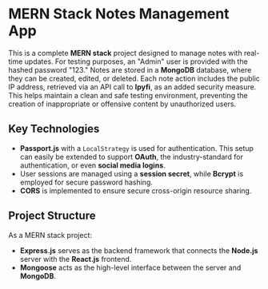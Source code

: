 # MERN Stack Notes Management App

This is a complete **MERN stack** project designed to manage notes with real-time updates. For testing purposes, an "Admin" user is provided with the hashed password "123." Notes are stored in a **MongoDB** database, where they can be created, edited, or deleted. Each note action includes the public IP address, retrieved via an API call to **Ipyfi**, as an added security measure. This helps maintain a clean and safe testing environment, preventing the creation of inappropriate or offensive content by unauthorized users.

## Key Technologies

- **Passport.js** with a `LocalStrategy` is used for authentication. This setup can easily be extended to support **OAuth**, the industry-standard for authentication, or even **social media logins**.
- User sessions are managed using a **session secret**, while **Bcrypt** is employed for secure password hashing.
- **CORS** is implemented to ensure secure cross-origin resource sharing.

## Project Structure

As a MERN stack project:
- **Express.js** serves as the backend framework that connects the **Node.js** server with the **React.js** frontend.
- **Mongoose** acts as the high-level interface between the server and **MongoDB**.
